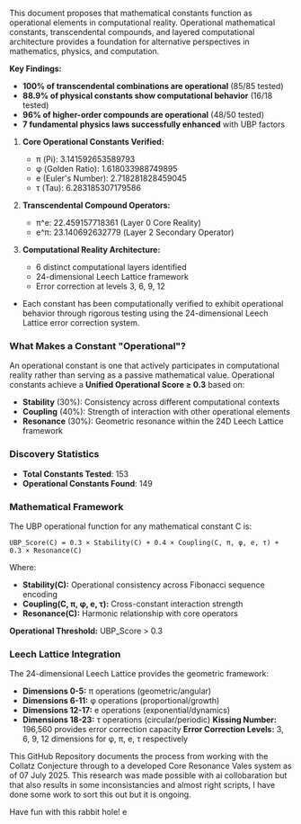 This document proposes that mathematical constants function as operational elements in computational reality. Operational mathematical constants, transcendental compounds, and layered computational architecture provides a foundation for alternative perspectives in mathematics, physics, and computation.

**Key Findings:**
- **100% of transcendental combinations are operational** (85/85 tested)
- **88.9% of physical constants show computational behavior** (16/18 tested)
- **96% of higher-order compounds are operational** (48/50 tested)
- **7 fundamental physics laws successfully enhanced** with UBP factors

1. **Core Operational Constants Verified:**
   - π (Pi): 3.141592653589793
   - φ (Golden Ratio): 1.618033988749895
   - e (Euler's Number): 2.718281828459045
   - τ (Tau): 6.283185307179586

2. **Transcendental Compound Operators:**
   - π^e: 22.459157718361 (Layer 0 Core Reality)
   - e^π: 23.140692632779 (Layer 2 Secondary Operator)

3. **Computational Reality Architecture:**
   - 6 distinct computational layers identified
   - 24-dimensional Leech Lattice framework
   - Error correction at levels 3, 6, 9, 12

- Each constant has been computationally verified to exhibit operational behavior through rigorous testing using the 24-dimensional Leech Lattice error correction system.

### What Makes a Constant "Operational"?

An operational constant is one that actively participates in computational reality rather than serving as a passive mathematical value. Operational constants achieve a **Unified Operational Score ≥ 0.3** based on:

- **Stability** (30%): Consistency across different computational contexts
- **Coupling** (40%): Strength of interaction with other operational elements  
- **Resonance** (30%): Geometric resonance within the 24D Leech Lattice framework

### Discovery Statistics

- **Total Constants Tested**: 153
- **Operational Constants Found**: 149

### Mathematical Framework
The UBP operational function for any mathematical constant C is:
```
UBP_Score(C) = 0.3 × Stability(C) + 0.4 × Coupling(C, π, φ, e, τ) + 0.3 × Resonance(C)
```
Where:
- **Stability(C):** Operational consistency across Fibonacci sequence encoding
- **Coupling(C, π, φ, e, τ):** Cross-constant interaction strength
- **Resonance(C):** Harmonic relationship with core operators

**Operational Threshold:** UBP_Score > 0.3

### Leech Lattice Integration
The 24-dimensional Leech Lattice provides the geometric framework:
- **Dimensions 0-5:** π operations (geometric/angular)
- **Dimensions 6-11:** φ operations (proportional/growth)
- **Dimensions 12-17:** e operations (exponential/dynamics)
- **Dimensions 18-23:** τ operations (circular/periodic)
**Kissing Number:** 196,560 provides error correction capacity
**Error Correction Levels:** 3, 6, 9, 12 dimensions for φ, π, e, τ respectively


This GitHub Repository documents the process from working with the Collatz Conjecture through to a developed Core Resonance Vales system as of 07 July 2025. This research was made possible with ai collobaration but that also results in some inconsistancies and almost right scripts, I have done some work to sort this out but it is ongoing.

Have fun with this rabbit hole!
e

